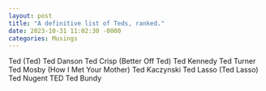 ```yaml
---
layout: post
title: "A definitive list of Teds, ranked."
date: 2023-10-31 11:02:30 -0000
categories: Musings
---
```


Ted (Ted)
Ted Danson
Ted Crisp (Better Off Ted)
Ted Kennedy
Ted Turner
Ted Mosby (How I Met Your Mother)
Ted Kaczynski
Ted Lasso (Ted Lasso)
Ted Nugent
TED
Ted Bundy

